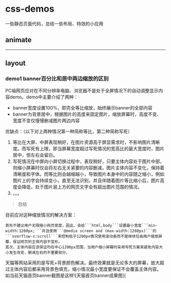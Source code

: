 # css-demos
一些静态页面代码，总结一些布局、特效的小应用


## animate
  
---
## layout
### demo1 banner百分比和居中两边缩放的区别
PC端网页应对在不同分辨率电脑、浏览器不是处于全屏情况下的自动调整显示内容demo。demo中主要介绍了两种：  
- banner宽度设置100%，即完全等比缩放，始终展示banner的全部内容
- banner为背景居中，根据图片的高度来固定图片，缩放屏幕时，高度不变、宽度不变仅慢慢删减图片两边内容
  
优缺点：（以下对上两种情况第一种简称等比，第二种简称写死）  
1. 等比在大屏、中屏表现稍好，在图片资源高于屏显需求时，不影响图片清晰度。而写死有上限，即当屏幕宽度超过写死情况的宽高比的最大宽度时，图片居中，但左右会留白。
2. 写死情况在中屏向小屏切换过程中，表现稍好，只要主体内容处于图片中部，则缩小屏幕时仅会将左右无关紧要的内容删减，图片主体内容不变化，保持着清晰度和字体。而等比则会越缩越小，导致图片本身中的内容随之缩小，例如图片上的字会持续变小，直至无法识别，并且伴随着图片等比缩小后，图片高度会降低，处于图片层上方的网页文字会有超出图片范围的情况。
3. 。。。
  
> 总结

目前应对这种缩放情况的解决方案：

    首先不建议用户无限缩小网页宽度，因此，会给```html,body```设置最小宽度```min-width:1280px;```并且使用```@media screen and (max-width:1280px)```的```overflow-x:scroll```来控制低于1280px情况使用滚动条而不是继续任由用户缩放屏幕，保证网页的主体内容不变形。
    其次，主体内容应该保证均在中心1200px范围，当用户缩小屏幕时采用写死方案来避免内容大小发生改变，删减左右的不重要部分。

天猫等网站采用的是写死+背景颜色解决。最终效果就是无论多大的屏幕，放大超过主体内容后都采用背景色填充，缩小情况最小宽度要保证不会覆盖主体内容。
如当前天猫首页banner截图是这样![天猫首页banner成果图](
